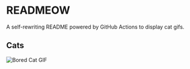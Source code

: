 # READMEOW

A self-rewriting README powered by GitHub Actions to display cat gifs.

## Cats

![Bored Cat GIF](https://media3.giphy.com/media/v1.Y2lkPTlhY2QwMmRhdXU2ZnVhY2Fiand3dGc5Nmphamp3MXEzOTQzbnNhM3hjMXRqY2RyayZlcD12MV9naWZzX3NlYXJjaCZjdD1n/mlvseq9yvZhba/200.gif)
